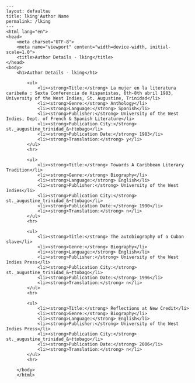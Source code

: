 
    ---
    layout: defaultau
    title: lking'Author Name 
    permalink: /lking
    ---
    <html lang="en">
    <head>
        <meta charset="UTF-8">
        <meta name="viewport" content="width=device-width, initial-scale=1.0">
        <title>Author Details - lking</title>
    </head>
    <body>
        <h1>Author Details - lking</h1>
        
            <ul>
                <li><strong>Title:</strong> La mujer en la literatura caribeña : Sexta Conferencia de Hispanistas, 6th-8th abril 1983, University of the West Indies, St. Augustine, Trinidad</li>
                <li><strong>Genre:</strong> Anthology</li>
                <li><strong>Language:</strong> Spanish</li>
                <li><strong>Publisher:</strong> University of the West Indies, Dept. of French & Spanish Literature</li>
                <li><strong>Publication City:</strong> st._augustine_trinidad_&¬†tobago</li>
                <li><strong>Publication Date:</strong> 1983</li>
                <li><strong>Translation:</strong> y</li>
            </ul>
            <hr>
            
            <ul>
                <li><strong>Title:</strong> Towards A Caribbean Literary Tradition</li>
                <li><strong>Genre:</strong> Biography</li>
                <li><strong>Language:</strong> English</li>
                <li><strong>Publisher:</strong> University of the West Indies</li>
                <li><strong>Publication City:</strong> st._augustine_trinidad_&¬†tobago</li>
                <li><strong>Publication Date:</strong> 1990</li>
                <li><strong>Translation:</strong> n</li>
            </ul>
            <hr>
            
            <ul>
                <li><strong>Title:</strong> The autobiography of a Cuban slave</li>
                <li><strong>Genre:</strong> Biography</li>
                <li><strong>Language:</strong> English</li>
                <li><strong>Publisher:</strong> University of the West Indies Press</li>
                <li><strong>Publication City:</strong> st._augustine_trinidad_&¬†tobago</li>
                <li><strong>Publication Date:</strong> 1996</li>
                <li><strong>Translation:</strong> n</li>
            </ul>
            <hr>
            
            <ul>
                <li><strong>Title:</strong> Reflections at New Credit</li>
                <li><strong>Genre:</strong> Biography</li>
                <li><strong>Language:</strong> English</li>
                <li><strong>Publisher:</strong> University of the West Indies Press</li>
                <li><strong>Publication City:</strong> st._augustine_trinidad_&¬†tobago</li>
                <li><strong>Publication Date:</strong> 2006</li>
                <li><strong>Translation:</strong> n</li>
            </ul>
            <hr>
            
        </body>
        </html>
        